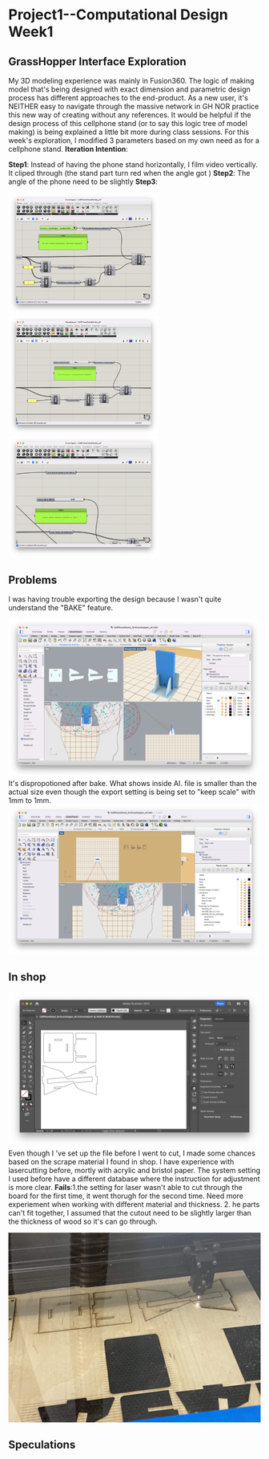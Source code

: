# Project1--Computational Design Week1
## GrassHopper Interface Exploration ##
My 3D modeling experience was mainly in Fusion360. The logic of making model that's being designed with exact dimension and parametric design process has different approaches to the end-product. As a new user, it's NEITHER easy to navigate through the massive network in GH NOR practice this new way of creating without any references. It would be helpful if the design process of this cellphone stand (or to say this logic tree of model making) is being explained a little bit more during class sessions. For this week's exploration, I modified 3 parameters based on my own need as for a cellphone stand. 
**Iteration Intention**: 

**Step1**: Instead of having the phone stand horizontally, I film video vertically. 
It cliped through (the stand part turn red when the angle got )
**Step2**: The angle of the phone need to be slightly 
**Step3**:

<img width=300 src="GHP01.png"><img width=300 src="GHP02.png"><img width=300 src="GHP03.png">


## Problems ##
I was having trouble exporting the design because I wasn't quite understand the "BAKE" feature.

![alt text](AfterChange.png)
It's dispropotioned after bake. What shows inside AI. file is smaller than the actual size even though the export setting is being set to "keep scale" with 1mm to 1mm. 
![alt text](AfterBake.png)

## In shop ##
![alt text](LasercutSetup.png)
Even though I 've set up the file before I went to cut, I made some chances based on the scrape material I found in shop. 
I have experience with lasercutting before, mortly with acrylic and bristol paper. The system setting I used before have a different database where the instruction for adjustment is more clear. 
**Fails**:1.the setting for laser wasn't able to cut through the board for the first time, it went thorugh for the second time. Need more experiement when working with different material and thickness. 
2. he parts can't fit together, I assumed that the cutout need to be slightly larger than the thickness of wood so it's can go through. 

![alt text](Lasercut.jpg)
## Speculations ##
